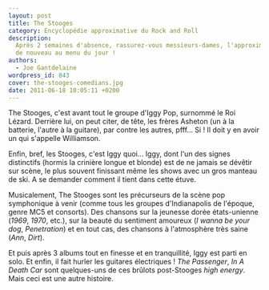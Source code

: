 ```yaml
---
layout: post
title: The Stooges
category: Encyclopédie approximative du Rock and Roll
description:
  Après 2 semaines d'absence, rassurez-vous messieurs-dames, l'approximatif est
  de nouveau au menu du jour !
authors:
  - Joe Gantdelaine
wordpress_id: 843
cover: the-stooges-comedians.jpg
date: 2011-06-18 10:05:11 +0200
---
```


The Stooges, c'est avant tout le groupe d'Iggy Pop, surnommé le Roi Lézard.
Derrière lui, on peut citer, de tête, les frères Asheton (un à la batterie,
l'autre à la guitare), par contre les autres, pfff… Si ! Il doit y en avoir un
qui s'appelle Williamson.

Enfin, bref, les Stooges, c'est Iggy quoi… Iggy, dont l'un des signes
distinctifs (hormis la crinière longue et blonde) est de ne jamais se dévêtir
sur scène, le plus souvent finissant même les shows avec un gros manteau de ski.
A se demander comment il tient dans cette étuve.

Musicalement, The Stooges sont les précurseurs de la scène pop symphonique à
venir (comme tous les groupes d'Indianapolis de l'époque, genre MC5 et
consorts). Des chansons sur la jeunesse dorée états-unienne (_1969_, _1970_,
etc.), sur la beauté du sentiment amoureux (_I wanna be your dog_,
_Penetration_) et en tout cas, des chansons à l'atmosphère très saine (_Ann_,
_Dirt_).

Et puis après 3 albums tout en finesse et en tranquillité, Iggy est parti en
solo. Et enfin, il fait hurler les guitares électriques ! _The Passenger_, _In A
Death Car_ sont quelques-uns de ces brûlots post-Stooges _high energy_. Mais
ceci est une autre histoire.
